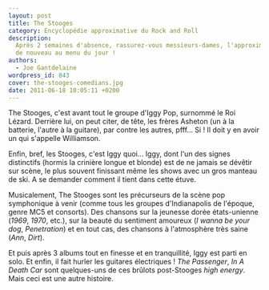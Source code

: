 ```yaml
---
layout: post
title: The Stooges
category: Encyclopédie approximative du Rock and Roll
description:
  Après 2 semaines d'absence, rassurez-vous messieurs-dames, l'approximatif est
  de nouveau au menu du jour !
authors:
  - Joe Gantdelaine
wordpress_id: 843
cover: the-stooges-comedians.jpg
date: 2011-06-18 10:05:11 +0200
---
```


The Stooges, c'est avant tout le groupe d'Iggy Pop, surnommé le Roi Lézard.
Derrière lui, on peut citer, de tête, les frères Asheton (un à la batterie,
l'autre à la guitare), par contre les autres, pfff… Si ! Il doit y en avoir un
qui s'appelle Williamson.

Enfin, bref, les Stooges, c'est Iggy quoi… Iggy, dont l'un des signes
distinctifs (hormis la crinière longue et blonde) est de ne jamais se dévêtir
sur scène, le plus souvent finissant même les shows avec un gros manteau de ski.
A se demander comment il tient dans cette étuve.

Musicalement, The Stooges sont les précurseurs de la scène pop symphonique à
venir (comme tous les groupes d'Indianapolis de l'époque, genre MC5 et
consorts). Des chansons sur la jeunesse dorée états-unienne (_1969_, _1970_,
etc.), sur la beauté du sentiment amoureux (_I wanna be your dog_,
_Penetration_) et en tout cas, des chansons à l'atmosphère très saine (_Ann_,
_Dirt_).

Et puis après 3 albums tout en finesse et en tranquillité, Iggy est parti en
solo. Et enfin, il fait hurler les guitares électriques ! _The Passenger_, _In A
Death Car_ sont quelques-uns de ces brûlots post-Stooges _high energy_. Mais
ceci est une autre histoire.
